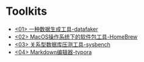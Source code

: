 # Toolkits



- [<01> 一种数据生成工具-datafaker](./01.datafaker)
- [<02> MacOS操作系统下的软件包工具-HomeBrew](./02.homebrew/01-Deploy.md)
- [<03> 关系型数据库压测工具-sysbench](./03.sysbench/01-install-and-usage.md)
- [<04> Markdown编辑器-typora](./04.typora/01-activate-on-mac.md)

